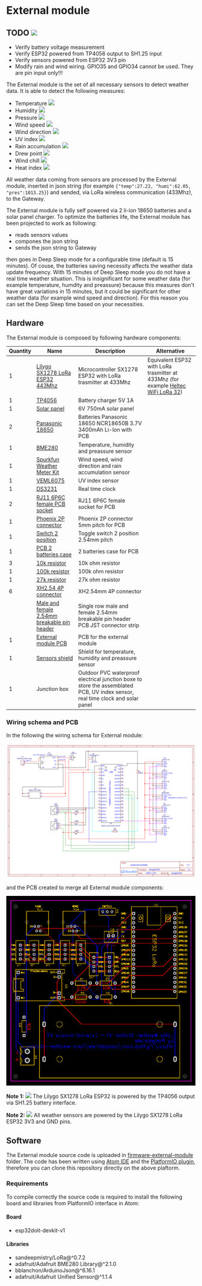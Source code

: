 
# External module

## TODO ![](https://img.shields.io/badge/status-todo-red)

 - Verify battery voltage measurement
 - Verify ESP32 powered from TP4056 output to SH1.25 input
 - Verify sensors powered from ESP32 3V3 pin
 - Modify rain and wind wiring. GPIO35 and GPIO34 cannot be used. They are pin input only!!!

The External module is the set of all necessary sensors to detect weather data. It is able to detect the following measures:
- Temperature ![](https://img.shields.io/badge/status-ok-green)
- Humidity ![](https://img.shields.io/badge/status-ok-green)
- Pressure ![](https://img.shields.io/badge/status-ok-green)
- Wind speed ![](https://img.shields.io/badge/status-todo-red)
- Wind direction ![](https://img.shields.io/badge/status-todo-red)
- UV index ![](https://img.shields.io/badge/status-todo-red)
- Rain accumulation ![](https://img.shields.io/badge/status-todo-red)
- Drew point ![](https://img.shields.io/badge/status-todo-red)
- Wind chill ![](https://img.shields.io/badge/status-todo-red)
- Heat index ![](https://img.shields.io/badge/status-todo-red)

All weather data coming from sensors are processed by the External module, inserted in json string (for example `{"temp":27.23, "humi":62.05, "pres":1013.25}`) and sended, via LoRa wireless communication (433Mhz), to the Gateway.

The External module is fully self powered via 2 li-ion 18650 batteries and a solar panel charger. To optimize the batteries life, the External module has been projected to work as following:

- reads sensors values
- compones the json string
- sends the json string to Gateway

then goes in Deep Sleep mode for a configurable time (default is 15 minutes). Of couse, the batteries saving necessity affects the weather data update frequency. With 15 minutes of Deep Sleep mode you do not have a real time weather situation. This is insignificant for some weather data (for example temperature, humdity and preassure) because this measures don't have great variations in 15 minutes, but it could be significant for other weather data (for example wind speed and direction). For this reason you can set the Deep Sleep time based on your necessities.

## Hardware
The External module is composed by following hardware components:

|Quantity|Name|Description|Alternative|
|--|--|--|--|
|1|[Lilygo SX1278 LoRa ESP32 443Mhz](http://www.lilygo.cn/prod_view.aspx?TypeId=50003&Id=1133&FId=t3:50003:3)|Microcontroller SX1278 ESP32 with LoRa trasmitter at 433Mhz|Equivalent ESP32 with LoRa trasmitter at 433Mhz (for example  [Heltec WiFi LoRa 32](https://heltec.org/project/wifi-lora-32/))|
|1|[TP4056](https://it.aliexpress.com/item/32986135934.html)|Battery charger 5V 1A||
|1|[Solar panel](https://it.aliexpress.com/item/32877897718.html)|6V 750mA solar panel||
|2|[Panasonic 18650](https://it.aliexpress.com/item/4000484192899.html)|Batteries Panasonic 18650 NCR18650B 3.7V 3400mAh Li-Ion with PCB||
|1|[BME280](https://it.aliexpress.com/item/32849462236.html)|Temperature, humidity and preassure sensor||
|1|[Spurkfun Weather Meter Kit](https://www.sparkfun.com/products/15901)|Wind speed, wind direction and rain accumulation sensor||
|1|[VEML6075](https://it.aliexpress.com/item/32843641073.html)|UV index sensor||
|1|[DS3231](https://it.aliexpress.com/item/32925920564.html)|Real time clock||
|2|[RJ11 6P6C female PCB socket](https://www.aliexpress.com/item/1005001419331726.html)|RJ11 6P6C female socket for PCB||
|1|[Phoenix 2P connector](https://www.aliexpress.com/item/32819689207.html)|Phoenix 2P connector 5mm pitch for PCB||
|1|[Switch 2 position](https://www.aliexpress.com/item/32799198160.html)|Toggle switch 2 position 2.54mm pitch||
|1|[PCB 2 batteries case](https://www.aliexpress.com/item/4001009601436.html)|2 batteries case for PCB||
|3|[10k resistor](https://www.aliexpress.com/item/4000695402017.html)|10k ohm resistor||
|1|[100k resistor](https://www.aliexpress.com/item/4000695402017.html)|100k ohm resistor||
|1|[27k resistor](https://www.aliexpress.com/item/4000695402017.html)|27k ohm resistor||
|6|[XH2.54 4P connector](https://www.aliexpress.com/item/32959016223.html)|XH2.54mm 4P connector ||
||[Male and female 2.54mm breakable pin header](https://www.aliexpress.com/item/32724478308.html)|Single row male and female 2.54mm breakable pin header PCB JST connector strip||
|1|[External module PCB](https://github.com/pasgabriele/lora-weather-station/tree/main/External%20module/pcb-external-module)|PCB for the external module||
|1|[Sensors shield](https://www.aliexpress.com/item/32969306380.html)|Shield for temperature, humidity and preassure sensor||
|1|Junction box|Outdoor PVC waterproof electrical junction boxe to store the assemblated PCB, UV index sensor, real time clock and solar panel||



### Wiring schema and PCB
In the following the wiring schema for External module:

![external module schema](https://github.com/pasgabriele/lora-weather-station/blob/main/External%20module/external-module.svg)

and the PCB created to merge all External module components:

![external module pcb](https://github.com/pasgabriele/lora-weather-station/blob/main/External%20module/pcb-external-module/pcb-external-module-v1.svg)

**Note 1:** ![](https://img.shields.io/badge/status-toverify-yellow) The Lilygo SX1278 LoRa ESP32 is powered by the TP4056 output via SH1.25 battery interface.

**Note 2:** ![](https://img.shields.io/badge/status-toverify-yellow) All weather sensors are powered by the Lilygo SX1278 LoRa ESP32 3V3 and GND pins.

## Software
The External module source code is uploaded in [firmware-external-module](https://github.com/pasgabriele/lora-weather-station/tree/main/External%20module/firmware-external-module) folder.
The code has been written using [Atom IDE](https://atom.io/) and the [PlatformIO plugin](https://platformio.org/), therefore you can clone this repository directly on the above plaftorm.

### Requirements
To compile correctly the source code is required to install the following board and libraries from PlatformIO interface in Atom:

 #### Board
 - esp32doit-devkit-v1

 #### Libraries
 - sandeepmistry/LoRa@^0.7.2
 - adafruit/Adafruit BME280 Library@^2.1.0
 - bblanchon/ArduinoJson@^6.16.1
 - adafruit/Adafruit Unified Sensor@^1.1.4
